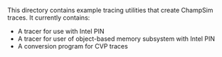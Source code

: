 This directory contains example tracing utilities that create ChampSim traces. It currently contains:

 - A tracer for use with Intel PIN
 - A tracer for user of object-based memory subsystem with Intel PIN 
 - A conversion program for CVP traces

